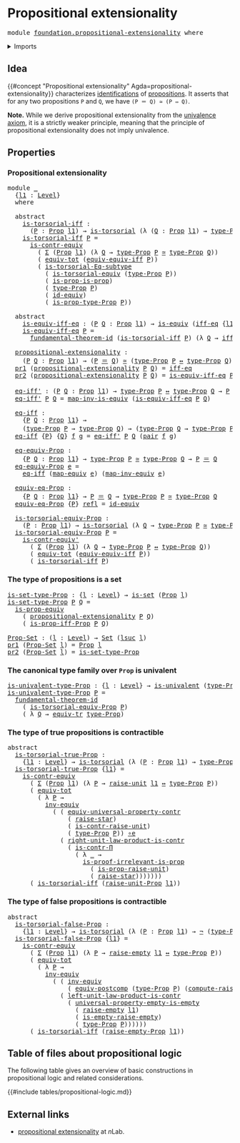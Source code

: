 # Propositional extensionality

<pre class="Agda"><a id="41" class="Keyword">module</a> <a id="48" href="foundation.propositional-extensionality.html" class="Module">foundation.propositional-extensionality</a> <a id="88" class="Keyword">where</a>
</pre>
<details><summary>Imports</summary>

<pre class="Agda"><a id="144" class="Keyword">open</a> <a id="149" class="Keyword">import</a> <a id="156" href="foundation.dependent-pair-types.html" class="Module">foundation.dependent-pair-types</a>
<a id="188" class="Keyword">open</a> <a id="193" class="Keyword">import</a> <a id="200" href="foundation.empty-types.html" class="Module">foundation.empty-types</a>
<a id="223" class="Keyword">open</a> <a id="228" class="Keyword">import</a> <a id="235" href="foundation.fundamental-theorem-of-identity-types.html" class="Module">foundation.fundamental-theorem-of-identity-types</a>
<a id="284" class="Keyword">open</a> <a id="289" class="Keyword">import</a> <a id="296" href="foundation.logical-equivalences.html" class="Module">foundation.logical-equivalences</a>
<a id="328" class="Keyword">open</a> <a id="333" class="Keyword">import</a> <a id="340" href="foundation.negation.html" class="Module">foundation.negation</a>
<a id="360" class="Keyword">open</a> <a id="365" class="Keyword">import</a> <a id="372" href="foundation.postcomposition-functions.html" class="Module">foundation.postcomposition-functions</a>
<a id="409" class="Keyword">open</a> <a id="414" class="Keyword">import</a> <a id="421" href="foundation.raising-universe-levels.html" class="Module">foundation.raising-universe-levels</a>
<a id="456" class="Keyword">open</a> <a id="461" class="Keyword">import</a> <a id="468" href="foundation.subtype-identity-principle.html" class="Module">foundation.subtype-identity-principle</a>
<a id="506" class="Keyword">open</a> <a id="511" class="Keyword">import</a> <a id="518" href="foundation.transport-along-identifications.html" class="Module">foundation.transport-along-identifications</a>
<a id="561" class="Keyword">open</a> <a id="566" class="Keyword">import</a> <a id="573" href="foundation.type-arithmetic-cartesian-product-types.html" class="Module">foundation.type-arithmetic-cartesian-product-types</a>
<a id="624" class="Keyword">open</a> <a id="629" class="Keyword">import</a> <a id="636" href="foundation.unit-type.html" class="Module">foundation.unit-type</a>
<a id="657" class="Keyword">open</a> <a id="662" class="Keyword">import</a> <a id="669" href="foundation.univalence.html" class="Module">foundation.univalence</a>
<a id="691" class="Keyword">open</a> <a id="696" class="Keyword">import</a> <a id="703" href="foundation.univalent-type-families.html" class="Module">foundation.univalent-type-families</a>
<a id="738" class="Keyword">open</a> <a id="743" class="Keyword">import</a> <a id="750" href="foundation.universal-property-contractible-types.html" class="Module">foundation.universal-property-contractible-types</a>
<a id="799" class="Keyword">open</a> <a id="804" class="Keyword">import</a> <a id="811" href="foundation.universal-property-empty-type.html" class="Module">foundation.universal-property-empty-type</a>
<a id="852" class="Keyword">open</a> <a id="857" class="Keyword">import</a> <a id="864" href="foundation.universe-levels.html" class="Module">foundation.universe-levels</a>

<a id="892" class="Keyword">open</a> <a id="897" class="Keyword">import</a> <a id="904" href="foundation-core.contractible-types.html" class="Module">foundation-core.contractible-types</a>
<a id="939" class="Keyword">open</a> <a id="944" class="Keyword">import</a> <a id="951" href="foundation-core.equivalences.html" class="Module">foundation-core.equivalences</a>
<a id="980" class="Keyword">open</a> <a id="985" class="Keyword">import</a> <a id="992" href="foundation-core.functoriality-dependent-pair-types.html" class="Module">foundation-core.functoriality-dependent-pair-types</a>
<a id="1043" class="Keyword">open</a> <a id="1048" class="Keyword">import</a> <a id="1055" href="foundation-core.identity-types.html" class="Module">foundation-core.identity-types</a>
<a id="1086" class="Keyword">open</a> <a id="1091" class="Keyword">import</a> <a id="1098" href="foundation-core.propositions.html" class="Module">foundation-core.propositions</a>
<a id="1127" class="Keyword">open</a> <a id="1132" class="Keyword">import</a> <a id="1139" href="foundation-core.sets.html" class="Module">foundation-core.sets</a>
<a id="1160" class="Keyword">open</a> <a id="1165" class="Keyword">import</a> <a id="1172" href="foundation-core.torsorial-type-families.html" class="Module">foundation-core.torsorial-type-families</a>
</pre>
</details>

## Idea

{{#concept "Propositional extensionality" Agda=propositional-extensionality}}
characterizes [identifications](foundation-core.identity-types.md) of
[propositions](foundation-core.propositions.md). It asserts that for any two
propositions `P` and `Q`, we have `(P ＝ Q) ≃ (P ⇔ Q)`.

**Note.** While we derive propositional extensionality from the
[univalence axiom](foundation-core.univalence.md), it is a strictly weaker
principle, meaning that the principle of propositional extensionality does not
imply univalence.

## Properties

### Propositional extensionality

<pre class="Agda"><a id="1813" class="Keyword">module</a> <a id="1820" href="foundation.propositional-extensionality.html#1820" class="Module">_</a>
  <a id="1824" class="Symbol">{</a><a id="1825" href="foundation.propositional-extensionality.html#1825" class="Bound">l1</a> <a id="1828" class="Symbol">:</a> <a id="1830" href="Agda.Primitive.html#742" class="Postulate">Level</a><a id="1835" class="Symbol">}</a>
  <a id="1839" class="Keyword">where</a>

  <a id="1848" class="Keyword">abstract</a>
    <a id="1861" href="foundation.propositional-extensionality.html#1861" class="Function">is-torsorial-iff</a> <a id="1878" class="Symbol">:</a>
      <a id="1886" class="Symbol">(</a><a id="1887" href="foundation.propositional-extensionality.html#1887" class="Bound">P</a> <a id="1889" class="Symbol">:</a> <a id="1891" href="foundation-core.propositions.html#1153" class="Function">Prop</a> <a id="1896" href="foundation.propositional-extensionality.html#1825" class="Bound">l1</a><a id="1898" class="Symbol">)</a> <a id="1900" class="Symbol">→</a> <a id="1902" href="foundation-core.torsorial-type-families.html#2474" class="Function">is-torsorial</a> <a id="1915" class="Symbol">(λ</a> <a id="1918" class="Symbol">(</a><a id="1919" href="foundation.propositional-extensionality.html#1919" class="Bound">Q</a> <a id="1921" class="Symbol">:</a> <a id="1923" href="foundation-core.propositions.html#1153" class="Function">Prop</a> <a id="1928" href="foundation.propositional-extensionality.html#1825" class="Bound">l1</a><a id="1930" class="Symbol">)</a> <a id="1932" class="Symbol">→</a> <a id="1934" href="foundation-core.propositions.html#1249" class="Function">type-Prop</a> <a id="1944" href="foundation.propositional-extensionality.html#1887" class="Bound">P</a> <a id="1946" href="foundation.logical-equivalences.html#2096" class="Function Operator">↔</a> <a id="1948" href="foundation-core.propositions.html#1249" class="Function">type-Prop</a> <a id="1958" href="foundation.propositional-extensionality.html#1919" class="Bound">Q</a><a id="1959" class="Symbol">)</a>
    <a id="1965" href="foundation.propositional-extensionality.html#1861" class="Function">is-torsorial-iff</a> <a id="1982" href="foundation.propositional-extensionality.html#1982" class="Bound">P</a> <a id="1984" class="Symbol">=</a>
      <a id="1992" href="foundation-core.contractible-types.html#2405" class="Function">is-contr-equiv</a>
        <a id="2015" class="Symbol">(</a> <a id="2017" href="foundation.dependent-pair-types.html#583" class="Record">Σ</a> <a id="2019" class="Symbol">(</a><a id="2020" href="foundation-core.propositions.html#1153" class="Function">Prop</a> <a id="2025" href="foundation.propositional-extensionality.html#1825" class="Bound">l1</a><a id="2027" class="Symbol">)</a> <a id="2029" class="Symbol">(λ</a> <a id="2032" href="foundation.propositional-extensionality.html#2032" class="Bound">Q</a> <a id="2034" class="Symbol">→</a> <a id="2036" href="foundation-core.propositions.html#1249" class="Function">type-Prop</a> <a id="2046" href="foundation.propositional-extensionality.html#1982" class="Bound">P</a> <a id="2048" href="foundation-core.equivalences.html#2554" class="Function Operator">≃</a> <a id="2050" href="foundation-core.propositions.html#1249" class="Function">type-Prop</a> <a id="2060" href="foundation.propositional-extensionality.html#2032" class="Bound">Q</a><a id="2061" class="Symbol">))</a>
        <a id="2072" class="Symbol">(</a> <a id="2074" href="foundation-core.functoriality-dependent-pair-types.html#7077" class="Function">equiv-tot</a> <a id="2084" class="Symbol">(</a><a id="2085" href="foundation.logical-equivalences.html#6995" class="Function">equiv-equiv-iff</a> <a id="2101" href="foundation.propositional-extensionality.html#1982" class="Bound">P</a><a id="2102" class="Symbol">))</a>
        <a id="2113" class="Symbol">(</a> <a id="2115" href="foundation.subtype-identity-principle.html#1328" class="Function">is-torsorial-Eq-subtype</a>
          <a id="2149" class="Symbol">(</a> <a id="2151" href="foundation.univalence.html#3887" class="Function">is-torsorial-equiv</a> <a id="2170" class="Symbol">(</a><a id="2171" href="foundation-core.propositions.html#1249" class="Function">type-Prop</a> <a id="2181" href="foundation.propositional-extensionality.html#1982" class="Bound">P</a><a id="2182" class="Symbol">))</a>
          <a id="2195" class="Symbol">(</a> <a id="2197" href="foundation-core.propositions.html#9665" class="Function">is-prop-is-prop</a><a id="2212" class="Symbol">)</a>
          <a id="2224" class="Symbol">(</a> <a id="2226" href="foundation-core.propositions.html#1249" class="Function">type-Prop</a> <a id="2236" href="foundation.propositional-extensionality.html#1982" class="Bound">P</a><a id="2237" class="Symbol">)</a>
          <a id="2249" class="Symbol">(</a> <a id="2251" href="foundation-core.equivalences.html#3922" class="Function">id-equiv</a><a id="2259" class="Symbol">)</a>
          <a id="2271" class="Symbol">(</a> <a id="2273" href="foundation-core.propositions.html#1313" class="Function">is-prop-type-Prop</a> <a id="2291" href="foundation.propositional-extensionality.html#1982" class="Bound">P</a><a id="2292" class="Symbol">))</a>

  <a id="2298" class="Keyword">abstract</a>
    <a id="2311" href="foundation.propositional-extensionality.html#2311" class="Function">is-equiv-iff-eq</a> <a id="2327" class="Symbol">:</a> <a id="2329" class="Symbol">(</a><a id="2330" href="foundation.propositional-extensionality.html#2330" class="Bound">P</a> <a id="2332" href="foundation.propositional-extensionality.html#2332" class="Bound">Q</a> <a id="2334" class="Symbol">:</a> <a id="2336" href="foundation-core.propositions.html#1153" class="Function">Prop</a> <a id="2341" href="foundation.propositional-extensionality.html#1825" class="Bound">l1</a><a id="2343" class="Symbol">)</a> <a id="2345" class="Symbol">→</a> <a id="2347" href="foundation-core.equivalences.html#1532" class="Function">is-equiv</a> <a id="2356" class="Symbol">(</a><a id="2357" href="foundation.logical-equivalences.html#6524" class="Function">iff-eq</a> <a id="2364" class="Symbol">{</a><a id="2365" href="foundation.propositional-extensionality.html#1825" class="Bound">l1</a><a id="2367" class="Symbol">}</a> <a id="2369" class="Symbol">{</a><a id="2370" href="foundation.propositional-extensionality.html#2330" class="Bound">P</a><a id="2371" class="Symbol">}</a> <a id="2373" class="Symbol">{</a><a id="2374" href="foundation.propositional-extensionality.html#2332" class="Bound">Q</a><a id="2375" class="Symbol">})</a>
    <a id="2382" href="foundation.propositional-extensionality.html#2311" class="Function">is-equiv-iff-eq</a> <a id="2398" href="foundation.propositional-extensionality.html#2398" class="Bound">P</a> <a id="2400" class="Symbol">=</a>
      <a id="2408" href="foundation.fundamental-theorem-of-identity-types.html#2039" class="Function">fundamental-theorem-id</a> <a id="2431" class="Symbol">(</a><a id="2432" href="foundation.propositional-extensionality.html#1861" class="Function">is-torsorial-iff</a> <a id="2449" href="foundation.propositional-extensionality.html#2398" class="Bound">P</a><a id="2450" class="Symbol">)</a> <a id="2452" class="Symbol">(λ</a> <a id="2455" href="foundation.propositional-extensionality.html#2455" class="Bound">Q</a> <a id="2457" class="Symbol">→</a> <a id="2459" href="foundation.logical-equivalences.html#6524" class="Function">iff-eq</a> <a id="2466" class="Symbol">{</a><a id="2467" class="Argument">P</a> <a id="2469" class="Symbol">=</a> <a id="2471" href="foundation.propositional-extensionality.html#2398" class="Bound">P</a><a id="2472" class="Symbol">}</a> <a id="2474" class="Symbol">{</a><a id="2475" href="foundation.propositional-extensionality.html#2455" class="Bound">Q</a><a id="2476" class="Symbol">})</a>

  <a id="2482" href="foundation.propositional-extensionality.html#2482" class="Function">propositional-extensionality</a> <a id="2511" class="Symbol">:</a>
    <a id="2517" class="Symbol">(</a><a id="2518" href="foundation.propositional-extensionality.html#2518" class="Bound">P</a> <a id="2520" href="foundation.propositional-extensionality.html#2520" class="Bound">Q</a> <a id="2522" class="Symbol">:</a> <a id="2524" href="foundation-core.propositions.html#1153" class="Function">Prop</a> <a id="2529" href="foundation.propositional-extensionality.html#1825" class="Bound">l1</a><a id="2531" class="Symbol">)</a> <a id="2533" class="Symbol">→</a> <a id="2535" class="Symbol">(</a><a id="2536" href="foundation.propositional-extensionality.html#2518" class="Bound">P</a> <a id="2538" href="foundation-core.identity-types.html#2713" class="Function Operator">＝</a> <a id="2540" href="foundation.propositional-extensionality.html#2520" class="Bound">Q</a><a id="2541" class="Symbol">)</a> <a id="2543" href="foundation-core.equivalences.html#2554" class="Function Operator">≃</a> <a id="2545" class="Symbol">(</a><a id="2546" href="foundation-core.propositions.html#1249" class="Function">type-Prop</a> <a id="2556" href="foundation.propositional-extensionality.html#2518" class="Bound">P</a> <a id="2558" href="foundation.logical-equivalences.html#2096" class="Function Operator">↔</a> <a id="2560" href="foundation-core.propositions.html#1249" class="Function">type-Prop</a> <a id="2570" href="foundation.propositional-extensionality.html#2520" class="Bound">Q</a><a id="2571" class="Symbol">)</a>
  <a id="2575" href="foundation.dependent-pair-types.html#681" class="Field">pr1</a> <a id="2579" class="Symbol">(</a><a id="2580" href="foundation.propositional-extensionality.html#2482" class="Function">propositional-extensionality</a> <a id="2609" href="foundation.propositional-extensionality.html#2609" class="Bound">P</a> <a id="2611" href="foundation.propositional-extensionality.html#2611" class="Bound">Q</a><a id="2612" class="Symbol">)</a> <a id="2614" class="Symbol">=</a> <a id="2616" href="foundation.logical-equivalences.html#6524" class="Function">iff-eq</a>
  <a id="2625" href="foundation.dependent-pair-types.html#693" class="Field">pr2</a> <a id="2629" class="Symbol">(</a><a id="2630" href="foundation.propositional-extensionality.html#2482" class="Function">propositional-extensionality</a> <a id="2659" href="foundation.propositional-extensionality.html#2659" class="Bound">P</a> <a id="2661" href="foundation.propositional-extensionality.html#2661" class="Bound">Q</a><a id="2662" class="Symbol">)</a> <a id="2664" class="Symbol">=</a> <a id="2666" href="foundation.propositional-extensionality.html#2311" class="Function">is-equiv-iff-eq</a> <a id="2682" href="foundation.propositional-extensionality.html#2659" class="Bound">P</a> <a id="2684" href="foundation.propositional-extensionality.html#2661" class="Bound">Q</a>

  <a id="2689" href="foundation.propositional-extensionality.html#2689" class="Function">eq-iff&#39;</a> <a id="2697" class="Symbol">:</a> <a id="2699" class="Symbol">(</a><a id="2700" href="foundation.propositional-extensionality.html#2700" class="Bound">P</a> <a id="2702" href="foundation.propositional-extensionality.html#2702" class="Bound">Q</a> <a id="2704" class="Symbol">:</a> <a id="2706" href="foundation-core.propositions.html#1153" class="Function">Prop</a> <a id="2711" href="foundation.propositional-extensionality.html#1825" class="Bound">l1</a><a id="2713" class="Symbol">)</a> <a id="2715" class="Symbol">→</a> <a id="2717" href="foundation-core.propositions.html#1249" class="Function">type-Prop</a> <a id="2727" href="foundation.propositional-extensionality.html#2700" class="Bound">P</a> <a id="2729" href="foundation.logical-equivalences.html#2096" class="Function Operator">↔</a> <a id="2731" href="foundation-core.propositions.html#1249" class="Function">type-Prop</a> <a id="2741" href="foundation.propositional-extensionality.html#2702" class="Bound">Q</a> <a id="2743" class="Symbol">→</a> <a id="2745" href="foundation.propositional-extensionality.html#2700" class="Bound">P</a> <a id="2747" href="foundation-core.identity-types.html#2713" class="Function Operator">＝</a> <a id="2749" href="foundation.propositional-extensionality.html#2702" class="Bound">Q</a>
  <a id="2753" href="foundation.propositional-extensionality.html#2689" class="Function">eq-iff&#39;</a> <a id="2761" href="foundation.propositional-extensionality.html#2761" class="Bound">P</a> <a id="2763" href="foundation.propositional-extensionality.html#2763" class="Bound">Q</a> <a id="2765" class="Symbol">=</a> <a id="2767" href="foundation-core.equivalences.html#6985" class="Function">map-inv-is-equiv</a> <a id="2784" class="Symbol">(</a><a id="2785" href="foundation.propositional-extensionality.html#2311" class="Function">is-equiv-iff-eq</a> <a id="2801" href="foundation.propositional-extensionality.html#2761" class="Bound">P</a> <a id="2803" href="foundation.propositional-extensionality.html#2763" class="Bound">Q</a><a id="2804" class="Symbol">)</a>

  <a id="2809" href="foundation.propositional-extensionality.html#2809" class="Function">eq-iff</a> <a id="2816" class="Symbol">:</a>
    <a id="2822" class="Symbol">{</a><a id="2823" href="foundation.propositional-extensionality.html#2823" class="Bound">P</a> <a id="2825" href="foundation.propositional-extensionality.html#2825" class="Bound">Q</a> <a id="2827" class="Symbol">:</a> <a id="2829" href="foundation-core.propositions.html#1153" class="Function">Prop</a> <a id="2834" href="foundation.propositional-extensionality.html#1825" class="Bound">l1</a><a id="2836" class="Symbol">}</a> <a id="2838" class="Symbol">→</a>
    <a id="2844" class="Symbol">(</a><a id="2845" href="foundation-core.propositions.html#1249" class="Function">type-Prop</a> <a id="2855" href="foundation.propositional-extensionality.html#2823" class="Bound">P</a> <a id="2857" class="Symbol">→</a> <a id="2859" href="foundation-core.propositions.html#1249" class="Function">type-Prop</a> <a id="2869" href="foundation.propositional-extensionality.html#2825" class="Bound">Q</a><a id="2870" class="Symbol">)</a> <a id="2872" class="Symbol">→</a> <a id="2874" class="Symbol">(</a><a id="2875" href="foundation-core.propositions.html#1249" class="Function">type-Prop</a> <a id="2885" href="foundation.propositional-extensionality.html#2825" class="Bound">Q</a> <a id="2887" class="Symbol">→</a> <a id="2889" href="foundation-core.propositions.html#1249" class="Function">type-Prop</a> <a id="2899" href="foundation.propositional-extensionality.html#2823" class="Bound">P</a><a id="2900" class="Symbol">)</a> <a id="2902" class="Symbol">→</a> <a id="2904" href="foundation.propositional-extensionality.html#2823" class="Bound">P</a> <a id="2906" href="foundation-core.identity-types.html#2713" class="Function Operator">＝</a> <a id="2908" href="foundation.propositional-extensionality.html#2825" class="Bound">Q</a>
  <a id="2912" href="foundation.propositional-extensionality.html#2809" class="Function">eq-iff</a> <a id="2919" class="Symbol">{</a><a id="2920" href="foundation.propositional-extensionality.html#2920" class="Bound">P</a><a id="2921" class="Symbol">}</a> <a id="2923" class="Symbol">{</a><a id="2924" href="foundation.propositional-extensionality.html#2924" class="Bound">Q</a><a id="2925" class="Symbol">}</a> <a id="2927" href="foundation.propositional-extensionality.html#2927" class="Bound">f</a> <a id="2929" href="foundation.propositional-extensionality.html#2929" class="Bound">g</a> <a id="2931" class="Symbol">=</a> <a id="2933" href="foundation.propositional-extensionality.html#2689" class="Function">eq-iff&#39;</a> <a id="2941" href="foundation.propositional-extensionality.html#2920" class="Bound">P</a> <a id="2943" href="foundation.propositional-extensionality.html#2924" class="Bound">Q</a> <a id="2945" class="Symbol">(</a><a id="2946" href="foundation.dependent-pair-types.html#664" class="InductiveConstructor">pair</a> <a id="2951" href="foundation.propositional-extensionality.html#2927" class="Bound">f</a> <a id="2953" href="foundation.propositional-extensionality.html#2929" class="Bound">g</a><a id="2954" class="Symbol">)</a>

  <a id="2959" href="foundation.propositional-extensionality.html#2959" class="Function">eq-equiv-Prop</a> <a id="2973" class="Symbol">:</a>
    <a id="2979" class="Symbol">{</a><a id="2980" href="foundation.propositional-extensionality.html#2980" class="Bound">P</a> <a id="2982" href="foundation.propositional-extensionality.html#2982" class="Bound">Q</a> <a id="2984" class="Symbol">:</a> <a id="2986" href="foundation-core.propositions.html#1153" class="Function">Prop</a> <a id="2991" href="foundation.propositional-extensionality.html#1825" class="Bound">l1</a><a id="2993" class="Symbol">}</a> <a id="2995" class="Symbol">→</a> <a id="2997" href="foundation-core.propositions.html#1249" class="Function">type-Prop</a> <a id="3007" href="foundation.propositional-extensionality.html#2980" class="Bound">P</a> <a id="3009" href="foundation-core.equivalences.html#2554" class="Function Operator">≃</a> <a id="3011" href="foundation-core.propositions.html#1249" class="Function">type-Prop</a> <a id="3021" href="foundation.propositional-extensionality.html#2982" class="Bound">Q</a> <a id="3023" class="Symbol">→</a> <a id="3025" href="foundation.propositional-extensionality.html#2980" class="Bound">P</a> <a id="3027" href="foundation-core.identity-types.html#2713" class="Function Operator">＝</a> <a id="3029" href="foundation.propositional-extensionality.html#2982" class="Bound">Q</a>
  <a id="3033" href="foundation.propositional-extensionality.html#2959" class="Function">eq-equiv-Prop</a> <a id="3047" href="foundation.propositional-extensionality.html#3047" class="Bound">e</a> <a id="3049" class="Symbol">=</a>
    <a id="3055" href="foundation.propositional-extensionality.html#2809" class="Function">eq-iff</a> <a id="3062" class="Symbol">(</a><a id="3063" href="foundation-core.equivalences.html#2754" class="Function">map-equiv</a> <a id="3073" href="foundation.propositional-extensionality.html#3047" class="Bound">e</a><a id="3074" class="Symbol">)</a> <a id="3076" class="Symbol">(</a><a id="3077" href="foundation-core.equivalences.html#8070" class="Function">map-inv-equiv</a> <a id="3091" href="foundation.propositional-extensionality.html#3047" class="Bound">e</a><a id="3092" class="Symbol">)</a>

  <a id="3097" href="foundation.propositional-extensionality.html#3097" class="Function">equiv-eq-Prop</a> <a id="3111" class="Symbol">:</a>
    <a id="3117" class="Symbol">{</a><a id="3118" href="foundation.propositional-extensionality.html#3118" class="Bound">P</a> <a id="3120" href="foundation.propositional-extensionality.html#3120" class="Bound">Q</a> <a id="3122" class="Symbol">:</a> <a id="3124" href="foundation-core.propositions.html#1153" class="Function">Prop</a> <a id="3129" href="foundation.propositional-extensionality.html#1825" class="Bound">l1</a><a id="3131" class="Symbol">}</a> <a id="3133" class="Symbol">→</a> <a id="3135" href="foundation.propositional-extensionality.html#3118" class="Bound">P</a> <a id="3137" href="foundation-core.identity-types.html#2713" class="Function Operator">＝</a> <a id="3139" href="foundation.propositional-extensionality.html#3120" class="Bound">Q</a> <a id="3141" class="Symbol">→</a> <a id="3143" href="foundation-core.propositions.html#1249" class="Function">type-Prop</a> <a id="3153" href="foundation.propositional-extensionality.html#3118" class="Bound">P</a> <a id="3155" href="foundation-core.equivalences.html#2554" class="Function Operator">≃</a> <a id="3157" href="foundation-core.propositions.html#1249" class="Function">type-Prop</a> <a id="3167" href="foundation.propositional-extensionality.html#3120" class="Bound">Q</a>
  <a id="3171" href="foundation.propositional-extensionality.html#3097" class="Function">equiv-eq-Prop</a> <a id="3185" class="Symbol">{</a><a id="3186" href="foundation.propositional-extensionality.html#3186" class="Bound">P</a><a id="3187" class="Symbol">}</a> <a id="3189" href="foundation-core.identity-types.html#2682" class="InductiveConstructor">refl</a> <a id="3194" class="Symbol">=</a> <a id="3196" href="foundation-core.equivalences.html#3922" class="Function">id-equiv</a>

  <a id="3208" href="foundation.propositional-extensionality.html#3208" class="Function">is-torsorial-equiv-Prop</a> <a id="3232" class="Symbol">:</a>
    <a id="3238" class="Symbol">(</a><a id="3239" href="foundation.propositional-extensionality.html#3239" class="Bound">P</a> <a id="3241" class="Symbol">:</a> <a id="3243" href="foundation-core.propositions.html#1153" class="Function">Prop</a> <a id="3248" href="foundation.propositional-extensionality.html#1825" class="Bound">l1</a><a id="3250" class="Symbol">)</a> <a id="3252" class="Symbol">→</a> <a id="3254" href="foundation-core.torsorial-type-families.html#2474" class="Function">is-torsorial</a> <a id="3267" class="Symbol">(λ</a> <a id="3270" href="foundation.propositional-extensionality.html#3270" class="Bound">Q</a> <a id="3272" class="Symbol">→</a> <a id="3274" href="foundation-core.propositions.html#1249" class="Function">type-Prop</a> <a id="3284" href="foundation.propositional-extensionality.html#3239" class="Bound">P</a> <a id="3286" href="foundation-core.equivalences.html#2554" class="Function Operator">≃</a> <a id="3288" href="foundation-core.propositions.html#1249" class="Function">type-Prop</a> <a id="3298" href="foundation.propositional-extensionality.html#3270" class="Bound">Q</a><a id="3299" class="Symbol">)</a>
  <a id="3303" href="foundation.propositional-extensionality.html#3208" class="Function">is-torsorial-equiv-Prop</a> <a id="3327" href="foundation.propositional-extensionality.html#3327" class="Bound">P</a> <a id="3329" class="Symbol">=</a>
    <a id="3335" href="foundation-core.contractible-types.html#2914" class="Function">is-contr-equiv&#39;</a>
      <a id="3357" class="Symbol">(</a> <a id="3359" href="foundation.dependent-pair-types.html#583" class="Record">Σ</a> <a id="3361" class="Symbol">(</a><a id="3362" href="foundation-core.propositions.html#1153" class="Function">Prop</a> <a id="3367" href="foundation.propositional-extensionality.html#1825" class="Bound">l1</a><a id="3369" class="Symbol">)</a> <a id="3371" class="Symbol">(λ</a> <a id="3374" href="foundation.propositional-extensionality.html#3374" class="Bound">Q</a> <a id="3376" class="Symbol">→</a> <a id="3378" href="foundation-core.propositions.html#1249" class="Function">type-Prop</a> <a id="3388" href="foundation.propositional-extensionality.html#3327" class="Bound">P</a> <a id="3390" href="foundation.logical-equivalences.html#2096" class="Function Operator">↔</a> <a id="3392" href="foundation-core.propositions.html#1249" class="Function">type-Prop</a> <a id="3402" href="foundation.propositional-extensionality.html#3374" class="Bound">Q</a><a id="3403" class="Symbol">))</a>
      <a id="3412" class="Symbol">(</a> <a id="3414" href="foundation-core.functoriality-dependent-pair-types.html#7077" class="Function">equiv-tot</a> <a id="3424" class="Symbol">(</a><a id="3425" href="foundation.logical-equivalences.html#6995" class="Function">equiv-equiv-iff</a> <a id="3441" href="foundation.propositional-extensionality.html#3327" class="Bound">P</a><a id="3442" class="Symbol">))</a>
      <a id="3451" class="Symbol">(</a> <a id="3453" href="foundation.propositional-extensionality.html#1861" class="Function">is-torsorial-iff</a> <a id="3470" href="foundation.propositional-extensionality.html#3327" class="Bound">P</a><a id="3471" class="Symbol">)</a>
</pre>
### The type of propositions is a set

<pre class="Agda"><a id="is-set-type-Prop"></a><a id="3525" href="foundation.propositional-extensionality.html#3525" class="Function">is-set-type-Prop</a> <a id="3542" class="Symbol">:</a> <a id="3544" class="Symbol">{</a><a id="3545" href="foundation.propositional-extensionality.html#3545" class="Bound">l</a> <a id="3547" class="Symbol">:</a> <a id="3549" href="Agda.Primitive.html#742" class="Postulate">Level</a><a id="3554" class="Symbol">}</a> <a id="3556" class="Symbol">→</a> <a id="3558" href="foundation-core.sets.html#795" class="Function">is-set</a> <a id="3565" class="Symbol">(</a><a id="3566" href="foundation-core.propositions.html#1153" class="Function">Prop</a> <a id="3571" href="foundation.propositional-extensionality.html#3545" class="Bound">l</a><a id="3572" class="Symbol">)</a>
<a id="3574" href="foundation.propositional-extensionality.html#3525" class="Function">is-set-type-Prop</a> <a id="3591" href="foundation.propositional-extensionality.html#3591" class="Bound">P</a> <a id="3593" href="foundation.propositional-extensionality.html#3593" class="Bound">Q</a> <a id="3595" class="Symbol">=</a>
  <a id="3599" href="foundation-core.propositions.html#3677" class="Function">is-prop-equiv</a>
    <a id="3617" class="Symbol">(</a> <a id="3619" href="foundation.propositional-extensionality.html#2482" class="Function">propositional-extensionality</a> <a id="3648" href="foundation.propositional-extensionality.html#3591" class="Bound">P</a> <a id="3650" href="foundation.propositional-extensionality.html#3593" class="Bound">Q</a><a id="3651" class="Symbol">)</a>
    <a id="3657" class="Symbol">(</a> <a id="3659" href="foundation.logical-equivalences.html#2557" class="Function">is-prop-iff-Prop</a> <a id="3676" href="foundation.propositional-extensionality.html#3591" class="Bound">P</a> <a id="3678" href="foundation.propositional-extensionality.html#3593" class="Bound">Q</a><a id="3679" class="Symbol">)</a>

<a id="Prop-Set"></a><a id="3682" href="foundation.propositional-extensionality.html#3682" class="Function">Prop-Set</a> <a id="3691" class="Symbol">:</a> <a id="3693" class="Symbol">(</a><a id="3694" href="foundation.propositional-extensionality.html#3694" class="Bound">l</a> <a id="3696" class="Symbol">:</a> <a id="3698" href="Agda.Primitive.html#742" class="Postulate">Level</a><a id="3703" class="Symbol">)</a> <a id="3705" class="Symbol">→</a> <a id="3707" href="foundation-core.sets.html#870" class="Function">Set</a> <a id="3711" class="Symbol">(</a><a id="3712" href="Agda.Primitive.html#931" class="Primitive">lsuc</a> <a id="3717" href="foundation.propositional-extensionality.html#3694" class="Bound">l</a><a id="3718" class="Symbol">)</a>
<a id="3720" href="foundation.dependent-pair-types.html#681" class="Field">pr1</a> <a id="3724" class="Symbol">(</a><a id="3725" href="foundation.propositional-extensionality.html#3682" class="Function">Prop-Set</a> <a id="3734" href="foundation.propositional-extensionality.html#3734" class="Bound">l</a><a id="3735" class="Symbol">)</a> <a id="3737" class="Symbol">=</a> <a id="3739" href="foundation-core.propositions.html#1153" class="Function">Prop</a> <a id="3744" href="foundation.propositional-extensionality.html#3734" class="Bound">l</a>
<a id="3746" href="foundation.dependent-pair-types.html#693" class="Field">pr2</a> <a id="3750" class="Symbol">(</a><a id="3751" href="foundation.propositional-extensionality.html#3682" class="Function">Prop-Set</a> <a id="3760" href="foundation.propositional-extensionality.html#3760" class="Bound">l</a><a id="3761" class="Symbol">)</a> <a id="3763" class="Symbol">=</a> <a id="3765" href="foundation.propositional-extensionality.html#3525" class="Function">is-set-type-Prop</a>
</pre>
### The canonical type family over `Prop` is univalent

<pre class="Agda"><a id="is-univalent-type-Prop"></a><a id="3851" href="foundation.propositional-extensionality.html#3851" class="Function">is-univalent-type-Prop</a> <a id="3874" class="Symbol">:</a> <a id="3876" class="Symbol">{</a><a id="3877" href="foundation.propositional-extensionality.html#3877" class="Bound">l</a> <a id="3879" class="Symbol">:</a> <a id="3881" href="Agda.Primitive.html#742" class="Postulate">Level</a><a id="3886" class="Symbol">}</a> <a id="3888" class="Symbol">→</a> <a id="3890" href="foundation.univalent-type-families.html#1480" class="Function">is-univalent</a> <a id="3903" class="Symbol">(</a><a id="3904" href="foundation-core.propositions.html#1249" class="Function">type-Prop</a> <a id="3914" class="Symbol">{</a><a id="3915" href="foundation.propositional-extensionality.html#3877" class="Bound">l</a><a id="3916" class="Symbol">})</a>
<a id="3919" href="foundation.propositional-extensionality.html#3851" class="Function">is-univalent-type-Prop</a> <a id="3942" href="foundation.propositional-extensionality.html#3942" class="Bound">P</a> <a id="3944" class="Symbol">=</a>
  <a id="3948" href="foundation.fundamental-theorem-of-identity-types.html#2039" class="Function">fundamental-theorem-id</a>
    <a id="3975" class="Symbol">(</a> <a id="3977" href="foundation.propositional-extensionality.html#3208" class="Function">is-torsorial-equiv-Prop</a> <a id="4001" href="foundation.propositional-extensionality.html#3942" class="Bound">P</a><a id="4002" class="Symbol">)</a>
    <a id="4008" class="Symbol">(</a> <a id="4010" class="Symbol">λ</a> <a id="4012" href="foundation.propositional-extensionality.html#4012" class="Bound">Q</a> <a id="4014" class="Symbol">→</a> <a id="4016" href="foundation.transport-along-identifications.html#1505" class="Function">equiv-tr</a> <a id="4025" href="foundation-core.propositions.html#1249" class="Function">type-Prop</a><a id="4034" class="Symbol">)</a>
</pre>
### The type of true propositions is contractible

<pre class="Agda"><a id="4100" class="Keyword">abstract</a>
  <a id="is-torsorial-true-Prop"></a><a id="4111" href="foundation.propositional-extensionality.html#4111" class="Function">is-torsorial-true-Prop</a> <a id="4134" class="Symbol">:</a>
    <a id="4140" class="Symbol">{</a><a id="4141" href="foundation.propositional-extensionality.html#4141" class="Bound">l1</a> <a id="4144" class="Symbol">:</a> <a id="4146" href="Agda.Primitive.html#742" class="Postulate">Level</a><a id="4151" class="Symbol">}</a> <a id="4153" class="Symbol">→</a> <a id="4155" href="foundation-core.torsorial-type-families.html#2474" class="Function">is-torsorial</a> <a id="4168" class="Symbol">(λ</a> <a id="4171" class="Symbol">(</a><a id="4172" href="foundation.propositional-extensionality.html#4172" class="Bound">P</a> <a id="4174" class="Symbol">:</a> <a id="4176" href="foundation-core.propositions.html#1153" class="Function">Prop</a> <a id="4181" href="foundation.propositional-extensionality.html#4141" class="Bound">l1</a><a id="4183" class="Symbol">)</a> <a id="4185" class="Symbol">→</a> <a id="4187" href="foundation-core.propositions.html#1249" class="Function">type-Prop</a> <a id="4197" href="foundation.propositional-extensionality.html#4172" class="Bound">P</a><a id="4198" class="Symbol">)</a>
  <a id="4202" href="foundation.propositional-extensionality.html#4111" class="Function">is-torsorial-true-Prop</a> <a id="4225" class="Symbol">{</a><a id="4226" href="foundation.propositional-extensionality.html#4226" class="Bound">l1</a><a id="4228" class="Symbol">}</a> <a id="4230" class="Symbol">=</a>
    <a id="4236" href="foundation-core.contractible-types.html#2405" class="Function">is-contr-equiv</a>
      <a id="4257" class="Symbol">(</a> <a id="4259" href="foundation.dependent-pair-types.html#583" class="Record">Σ</a> <a id="4261" class="Symbol">(</a><a id="4262" href="foundation-core.propositions.html#1153" class="Function">Prop</a> <a id="4267" href="foundation.propositional-extensionality.html#4226" class="Bound">l1</a><a id="4269" class="Symbol">)</a> <a id="4271" class="Symbol">(λ</a> <a id="4274" href="foundation.propositional-extensionality.html#4274" class="Bound">P</a> <a id="4276" class="Symbol">→</a> <a id="4278" href="foundation.unit-type.html#1407" class="Function">raise-unit</a> <a id="4289" href="foundation.propositional-extensionality.html#4226" class="Bound">l1</a> <a id="4292" href="foundation.logical-equivalences.html#2096" class="Function Operator">↔</a> <a id="4294" href="foundation-core.propositions.html#1249" class="Function">type-Prop</a> <a id="4304" href="foundation.propositional-extensionality.html#4274" class="Bound">P</a><a id="4305" class="Symbol">))</a>
      <a id="4314" class="Symbol">(</a> <a id="4316" href="foundation-core.functoriality-dependent-pair-types.html#7077" class="Function">equiv-tot</a>
        <a id="4334" class="Symbol">(</a> <a id="4336" class="Symbol">λ</a> <a id="4338" href="foundation.propositional-extensionality.html#4338" class="Bound">P</a> <a id="4340" class="Symbol">→</a>
          <a id="4352" href="foundation-core.equivalences.html#8859" class="Function">inv-equiv</a>
            <a id="4374" class="Symbol">(</a> <a id="4376" class="Symbol">(</a> <a id="4378" href="foundation.universal-property-contractible-types.html#5018" class="Function">equiv-universal-property-contr</a>
                <a id="4425" class="Symbol">(</a> <a id="4427" href="foundation.unit-type.html#1468" class="Function">raise-star</a><a id="4437" class="Symbol">)</a>
                <a id="4455" class="Symbol">(</a> <a id="4457" href="foundation.unit-type.html#3216" class="Function">is-contr-raise-unit</a><a id="4476" class="Symbol">)</a>
                <a id="4494" class="Symbol">(</a> <a id="4496" href="foundation-core.propositions.html#1249" class="Function">type-Prop</a> <a id="4506" href="foundation.propositional-extensionality.html#4338" class="Bound">P</a><a id="4507" class="Symbol">))</a> <a id="4510" href="foundation-core.equivalences.html#13323" class="Function Operator">∘e</a>
              <a id="4527" class="Symbol">(</a> <a id="4529" href="foundation.type-arithmetic-cartesian-product-types.html#3251" class="Function">right-unit-law-product-is-contr</a>
                <a id="4577" class="Symbol">(</a> <a id="4579" href="foundation-core.contractible-types.html#7399" class="Function">is-contr-Π</a>
                  <a id="4608" class="Symbol">(</a> <a id="4610" class="Symbol">λ</a> <a id="4612" href="foundation.propositional-extensionality.html#4612" class="Bound">_</a> <a id="4614" class="Symbol">→</a>
                    <a id="4636" href="foundation-core.propositions.html#2852" class="Function">is-proof-irrelevant-is-prop</a>
                      <a id="4686" class="Symbol">(</a> <a id="4688" href="foundation.unit-type.html#3386" class="Function">is-prop-raise-unit</a><a id="4706" class="Symbol">)</a>
                      <a id="4730" class="Symbol">(</a> <a id="4732" href="foundation.unit-type.html#1468" class="Function">raise-star</a><a id="4742" class="Symbol">)))))))</a>
      <a id="4756" class="Symbol">(</a> <a id="4758" href="foundation.propositional-extensionality.html#1861" class="Function">is-torsorial-iff</a> <a id="4775" class="Symbol">(</a><a id="4776" href="foundation.unit-type.html#3535" class="Function">raise-unit-Prop</a> <a id="4792" href="foundation.propositional-extensionality.html#4226" class="Bound">l1</a><a id="4794" class="Symbol">))</a>
</pre>
### The type of false propositions is contractible

<pre class="Agda"><a id="4862" class="Keyword">abstract</a>
  <a id="is-torsorial-false-Prop"></a><a id="4873" href="foundation.propositional-extensionality.html#4873" class="Function">is-torsorial-false-Prop</a> <a id="4897" class="Symbol">:</a>
    <a id="4903" class="Symbol">{</a><a id="4904" href="foundation.propositional-extensionality.html#4904" class="Bound">l1</a> <a id="4907" class="Symbol">:</a> <a id="4909" href="Agda.Primitive.html#742" class="Postulate">Level</a><a id="4914" class="Symbol">}</a> <a id="4916" class="Symbol">→</a> <a id="4918" href="foundation-core.torsorial-type-families.html#2474" class="Function">is-torsorial</a> <a id="4931" class="Symbol">(λ</a> <a id="4934" class="Symbol">(</a><a id="4935" href="foundation.propositional-extensionality.html#4935" class="Bound">P</a> <a id="4937" class="Symbol">:</a> <a id="4939" href="foundation-core.propositions.html#1153" class="Function">Prop</a> <a id="4944" href="foundation.propositional-extensionality.html#4904" class="Bound">l1</a><a id="4946" class="Symbol">)</a> <a id="4948" class="Symbol">→</a> <a id="4950" href="foundation-core.negation.html#595" class="Function Operator">¬</a> <a id="4952" class="Symbol">(</a><a id="4953" href="foundation-core.propositions.html#1249" class="Function">type-Prop</a> <a id="4963" href="foundation.propositional-extensionality.html#4935" class="Bound">P</a><a id="4964" class="Symbol">))</a>
  <a id="4969" href="foundation.propositional-extensionality.html#4873" class="Function">is-torsorial-false-Prop</a> <a id="4993" class="Symbol">{</a><a id="4994" href="foundation.propositional-extensionality.html#4994" class="Bound">l1</a><a id="4996" class="Symbol">}</a> <a id="4998" class="Symbol">=</a>
    <a id="5004" href="foundation-core.contractible-types.html#2405" class="Function">is-contr-equiv</a>
      <a id="5025" class="Symbol">(</a> <a id="5027" href="foundation.dependent-pair-types.html#583" class="Record">Σ</a> <a id="5029" class="Symbol">(</a><a id="5030" href="foundation-core.propositions.html#1153" class="Function">Prop</a> <a id="5035" href="foundation.propositional-extensionality.html#4994" class="Bound">l1</a><a id="5037" class="Symbol">)</a> <a id="5039" class="Symbol">(λ</a> <a id="5042" href="foundation.propositional-extensionality.html#5042" class="Bound">P</a> <a id="5044" class="Symbol">→</a> <a id="5046" href="foundation.empty-types.html#1140" class="Function">raise-empty</a> <a id="5058" href="foundation.propositional-extensionality.html#4994" class="Bound">l1</a> <a id="5061" href="foundation.logical-equivalences.html#2096" class="Function Operator">↔</a> <a id="5063" href="foundation-core.propositions.html#1249" class="Function">type-Prop</a> <a id="5073" href="foundation.propositional-extensionality.html#5042" class="Bound">P</a><a id="5074" class="Symbol">))</a>
      <a id="5083" class="Symbol">(</a> <a id="5085" href="foundation-core.functoriality-dependent-pair-types.html#7077" class="Function">equiv-tot</a>
        <a id="5103" class="Symbol">(</a> <a id="5105" class="Symbol">λ</a> <a id="5107" href="foundation.propositional-extensionality.html#5107" class="Bound">P</a> <a id="5109" class="Symbol">→</a>
          <a id="5121" href="foundation-core.equivalences.html#8859" class="Function">inv-equiv</a>
            <a id="5143" class="Symbol">(</a> <a id="5145" class="Symbol">(</a> <a id="5147" href="foundation-core.equivalences.html#8859" class="Function">inv-equiv</a>
                <a id="5173" class="Symbol">(</a> <a id="5175" href="foundation.postcomposition-functions.html#6298" class="Function">equiv-postcomp</a> <a id="5190" class="Symbol">(</a><a id="5191" href="foundation-core.propositions.html#1249" class="Function">type-Prop</a> <a id="5201" href="foundation.propositional-extensionality.html#5107" class="Bound">P</a><a id="5202" class="Symbol">)</a> <a id="5204" class="Symbol">(</a><a id="5205" href="foundation.raising-universe-levels.html#1771" class="Function">compute-raise</a> <a id="5219" href="foundation.propositional-extensionality.html#4994" class="Bound">l1</a> <a id="5222" href="foundation-core.empty-types.html#801" class="Datatype">empty</a><a id="5227" class="Symbol">)))</a> <a id="5231" href="foundation-core.equivalences.html#13323" class="Function Operator">∘e</a>
              <a id="5248" class="Symbol">(</a> <a id="5250" href="foundation.type-arithmetic-cartesian-product-types.html#3602" class="Function">left-unit-law-product-is-contr</a>
                <a id="5297" class="Symbol">(</a> <a id="5299" href="foundation.universal-property-empty-type.html#1930" class="Function">universal-property-empty-is-empty</a>
                  <a id="5351" class="Symbol">(</a> <a id="5353" href="foundation.empty-types.html#1140" class="Function">raise-empty</a> <a id="5365" href="foundation.propositional-extensionality.html#4994" class="Bound">l1</a><a id="5367" class="Symbol">)</a>
                  <a id="5387" class="Symbol">(</a> <a id="5389" href="foundation.empty-types.html#4077" class="Function">is-empty-raise-empty</a><a id="5409" class="Symbol">)</a>
                  <a id="5429" class="Symbol">(</a> <a id="5431" href="foundation-core.propositions.html#1249" class="Function">type-Prop</a> <a id="5441" href="foundation.propositional-extensionality.html#5107" class="Bound">P</a><a id="5442" class="Symbol">))))))</a>
      <a id="5455" class="Symbol">(</a> <a id="5457" href="foundation.propositional-extensionality.html#1861" class="Function">is-torsorial-iff</a> <a id="5474" class="Symbol">(</a><a id="5475" href="foundation.empty-types.html#3930" class="Function">raise-empty-Prop</a> <a id="5492" href="foundation.propositional-extensionality.html#4994" class="Bound">l1</a><a id="5494" class="Symbol">))</a>
</pre>
## Table of files about propositional logic

The following table gives an overview of basic constructions in propositional
logic and related considerations.

{{#include tables/propositional-logic.md}}

## External links

- [propositional extensionality](https://ncatlab.org/nlab/show/propositional+extensionality)
  at $n$Lab.
